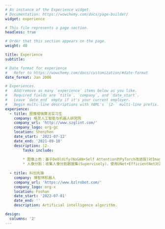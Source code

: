 ```yaml
---
# An instance of the Experience widget.
# Documentation: https://wowchemy.com/docs/page-builder/
widget: experience

# This file represents a page section.
headless: true

# Order that this section appears on the page.
weight: 40

title: Experience
subtitle:

# Date format for experience
#   Refer to https://wowchemy.com/docs/customization/#date-format
date_format: Jan 2006

# Experiences.
#   Add/remove as many `experience` items below as you like.
#   Required fields are `title`, `company`, and `date_start`.
#   Leave `date_end` empty if it's your current employer.
#   Begin multi-line descriptions with YAML's `|2-` multi-line prefix.
experience:
  - title: 图像增强算法实习生
    company: 格灵人工智能与机器人研究院
    company_url: 'http://www.szglint.com/'
    company_logo: org-gc
    location: Shenzhen
    date_start: '2021-07-12'
    date_end: '2021-09-10'
    description: |2-
        Tasks include:
        
        * 图像上色：基于DeOldify(NoGAN+Self Attention的PyTorch改进版)对ImageNet数据集进行彩色化、基于InstColorization(实例分割+上色融合)对 Supervisely人像数据集上色；
        * 人像分割：收集人像分割数据集(Supervisely)，使用UNet+EfficientNet对其进行测试，得到人像的Masks.
        
  - title: 科创先锋
    company: 博智林机器人
    company_url: 'https://www.bzlrobot.com/'
    company_logo: org-x
    location: Foshan
    date_start: '2022-07-01'
    date_end: ''
    description: Artificial intelligence algorithm.

design:
  columns: '2'
---
```


